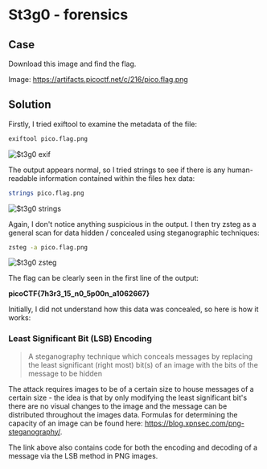 # St3g0 - forensics

## Case

Download this image and find the flag.

Image: https://artifacts.picoctf.net/c/216/pico.flag.png

## Solution

Firstly, I tried exiftool to examine the metadata of the file:

```bash
exiftool pico.flag.png
```

![$t3g0 exif](https://github.com/user-attachments/assets/2e090146-1bd6-4814-8f55-7c4c03c7bd99)


The output appears normal, so I tried strings to see if there is any human-readable information contained within the files hex data:

```bash 
strings pico.flag.png
```

![$t3g0 strings](https://github.com/user-attachments/assets/802e83bb-178f-4770-94b7-771bf8a3b35a)


Again, I don't notice anything suspicious in the output. I then try zsteg as a general scan for data hidden / concealed using steganographic techniques:

```bash
zsteg -a pico.flag.png
```

![$t3g0 zsteg](https://github.com/user-attachments/assets/ab9fd143-21bd-48db-b1ff-36095be59315)


The flag can be clearly seen in the first line of the output:

**picoCTF{7h3r3_15_n0_5p00n_a1062667}**

Initially, I did not understand how this data was concealed, so here is how it works:

### Least Significant Bit (LSB) Encoding

> A steganography technique which conceals messages by replacing the least significant (right most) bit(s) of an image with the bits of the message to be hidden

The attack requires images to be of a certain size to house messages of a certain size - the idea is that by only modifying the least significant bit's there are no visual changes to the image and the message can be distributed throughout the images data. Formulas for determining the capacity of an image can be found here: https://blog.xpnsec.com/png-steganography/.

The link above also contains code for both the encoding and decoding of a message via the LSB method in PNG images.

